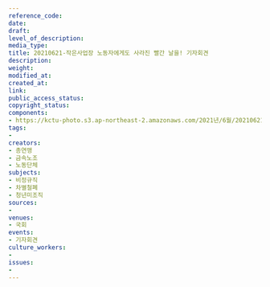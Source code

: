 ```yaml
---
reference_code: 
date: 
draft: 
level_of_description: 
media_type: 
title: 20210621-작은사업장 노동자에게도 사라진 빨간 날을! 기자회견
description: 
weight: 
modified_at: 
created_at: 
link: 
public_access_status: 
copyright_status: 
components:
- https://kctu-photo.s3.ap-northeast-2.amazonaws.com/2021년/6월/20210621-작은사업장+노동자에게도+사라진+빨간+날을!+기자회견/_5D40091.jpg
tags:
- 
creators:
- 총연맹
- 금속노조
- 노동단체
subjects:
- 비정규직
- 차별철폐
- 청년미조직
sources:
- 
venues:
- 국회
events:
- 기자회견
culture_workers:
- 
issues:
- 
---
```

